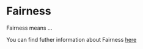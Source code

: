 # Fairness

Fairness means ...

You can find futher information about Fairness [here](../T3.3/fairness.md)
